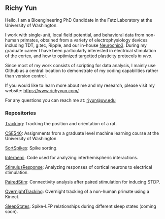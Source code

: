 ## Richy Yun

Hello, I am a Bioengineering PhD Candidate in the Fetz Laboratory at the University of Washington. 

I work with single-unit, local field potential, and behavioral data from non-human primates, obtained from a variety of electrophysiology devices including TDT, g.tec, Ripple, and our in-house [Neurochip3](https://depts.washington.edu/fetzweb/neurochip3.html). During my graduate career I have been particularly interested in electrical stimulation of the cortex, and how to optimized targetted plasticity protocols *in vivo*. 

Since most of my work consists of scripting for data analysis, I mainly use Github as a central location to demonstrate of my coding capabilities rather than version control.  

If you would like to learn more about me and my research, please visit my website: https://www.richyyun.com/

For any questions you can reach me at: rjyun@uw.edu

### Repositories

[Tracking](https://github.com/richyyun/Tracking): Tracking the position and orientation of a rat.

[CSE546](https://github.com/richyyun/CSE546): Assignments from a graduate level machine learning course at the University of Washington.

[SortSpikes](https://github.com/richyyun/SortSpikes): Spike sorting.

[Interhemi](https://github.com/richyyun/Interhemi): Code used for analyzing interhemispheric interactions.

[StimulusResponse](https://github.com/richyyun/StimulusResponse): Analyzing responses of cortical neurons to electrical stimulation. 

[PairedStim](https://github.com/richyyun/PairedStim): Connectivity analysis after paired stimulation for inducing STDP.

[OvernightTracking](https://github.com/richyyun/OvernightTracking): Overnight tracking of a non-human primate using a Kinect.

[SleepStates](https://github.com/richyyun/SleepStates): Spike-LFP relationships during different sleep states (coming soon).
